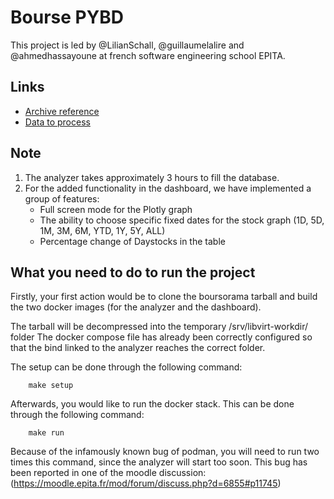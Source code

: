 # Bourse PYBD

This project is led by @LilianSchall, @guillaumelalire and @ahmedhassayoune at
french software engineering school EPITA.

## Links
- [Archive reference](https://www.lrde.epita.fr/~ricou/pybd/projet/bourse.tgz)
- [Data to process](https://www.lrde.epita.fr/~ricou/pybd/projet/boursorama.tar)

## Note
1. The analyzer takes approximately 3 hours to fill the database.
2. For the added functionality in the dashboard, we have implemented a group of features:
   - Full screen mode for the Plotly graph
   - The ability to choose specific fixed dates for the stock graph (1D, 5D, 1M, 3M, 6M, YTD, 1Y, 5Y, ALL)
   - Percentage change of Daystocks in the table

## What you need to do to run the project

Firstly, your first action would be to clone the boursorama tarball 
and build the two docker images (for the analyzer and the dashboard).

The tarball will be decompressed into the temporary /srv/libvirt-workdir/ folder
The docker compose file has already been correctly configured
so that the bind linked to the analyzer reaches the correct folder.

The setup can be done through the following command:
```shell
    make setup
```

Afterwards, you would like to run the docker stack.
This can be done through the following command:
```shell
    make run
```

Because of the infamously known bug of podman, you will need to run two times
this command, since the analyzer will start too soon.
This bug has been reported in one of the moodle discussion:
(https://moodle.epita.fr/mod/forum/discuss.php?d=6855#p11745)
